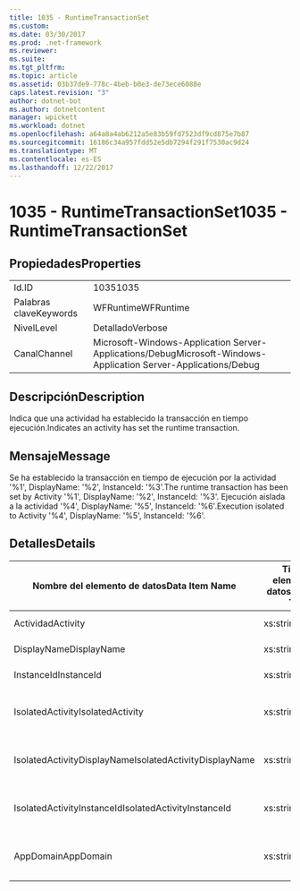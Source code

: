 ```yaml
---
title: 1035 - RuntimeTransactionSet
ms.custom: 
ms.date: 03/30/2017
ms.prod: .net-framework
ms.reviewer: 
ms.suite: 
ms.tgt_pltfrm: 
ms.topic: article
ms.assetid: 03b37de9-778c-4beb-b0e3-de73ece6088e
caps.latest.revision: "3"
author: dotnet-bot
ms.author: dotnetcontent
manager: wpickett
ms.workload: dotnet
ms.openlocfilehash: a64a8a4ab6212a5e83b59fd7523df9cd875e7b87
ms.sourcegitcommit: 16186c34a957fdd52e5db7294f291f7530ac9d24
ms.translationtype: MT
ms.contentlocale: es-ES
ms.lasthandoff: 12/22/2017
---
```

# <a name="1035---runtimetransactionset"></a><span data-ttu-id="84704-102">1035 - RuntimeTransactionSet</span><span class="sxs-lookup"><span data-stu-id="84704-102">1035 - RuntimeTransactionSet</span></span>
## <a name="properties"></a><span data-ttu-id="84704-103">Propiedades</span><span class="sxs-lookup"><span data-stu-id="84704-103">Properties</span></span>  
  
|||  
|-|-|  
|<span data-ttu-id="84704-104">Id.</span><span class="sxs-lookup"><span data-stu-id="84704-104">ID</span></span>|<span data-ttu-id="84704-105">1035</span><span class="sxs-lookup"><span data-stu-id="84704-105">1035</span></span>|  
|<span data-ttu-id="84704-106">Palabras clave</span><span class="sxs-lookup"><span data-stu-id="84704-106">Keywords</span></span>|<span data-ttu-id="84704-107">WFRuntime</span><span class="sxs-lookup"><span data-stu-id="84704-107">WFRuntime</span></span>|  
|<span data-ttu-id="84704-108">Nivel</span><span class="sxs-lookup"><span data-stu-id="84704-108">Level</span></span>|<span data-ttu-id="84704-109">Detallado</span><span class="sxs-lookup"><span data-stu-id="84704-109">Verbose</span></span>|  
|<span data-ttu-id="84704-110">Canal</span><span class="sxs-lookup"><span data-stu-id="84704-110">Channel</span></span>|<span data-ttu-id="84704-111">Microsoft-Windows-Application Server-Applications/Debug</span><span class="sxs-lookup"><span data-stu-id="84704-111">Microsoft-Windows-Application Server-Applications/Debug</span></span>|  
  
## <a name="description"></a><span data-ttu-id="84704-112">Descripción</span><span class="sxs-lookup"><span data-stu-id="84704-112">Description</span></span>  
 <span data-ttu-id="84704-113">Indica que una actividad ha establecido la transacción en tiempo ejecución.</span><span class="sxs-lookup"><span data-stu-id="84704-113">Indicates an activity has set the runtime transaction.</span></span>  
  
## <a name="message"></a><span data-ttu-id="84704-114">Mensaje</span><span class="sxs-lookup"><span data-stu-id="84704-114">Message</span></span>  
 <span data-ttu-id="84704-115">Se ha establecido la transacción en tiempo de ejecución por la actividad '%1', DisplayName: '%2', InstanceId: '%3'.</span><span class="sxs-lookup"><span data-stu-id="84704-115">The runtime transaction has been set by Activity '%1', DisplayName: '%2', InstanceId: '%3'.</span></span>  <span data-ttu-id="84704-116">Ejecución aislada a la actividad '%4', DisplayName: '%5', InstanceId: '%6'.</span><span class="sxs-lookup"><span data-stu-id="84704-116">Execution isolated to Activity '%4', DisplayName: '%5', InstanceId: '%6'.</span></span>  
  
## <a name="details"></a><span data-ttu-id="84704-117">Detalles</span><span class="sxs-lookup"><span data-stu-id="84704-117">Details</span></span>  
  
|<span data-ttu-id="84704-118">Nombre del elemento de datos</span><span class="sxs-lookup"><span data-stu-id="84704-118">Data Item Name</span></span>|<span data-ttu-id="84704-119">Tipo del elemento de datos</span><span class="sxs-lookup"><span data-stu-id="84704-119">Data Item Type</span></span>|<span data-ttu-id="84704-120">Descripción</span><span class="sxs-lookup"><span data-stu-id="84704-120">Description</span></span>|  
|--------------------|--------------------|-----------------|  
|<span data-ttu-id="84704-121">Actividad</span><span class="sxs-lookup"><span data-stu-id="84704-121">Activity</span></span>|<span data-ttu-id="84704-122">xs:string</span><span class="sxs-lookup"><span data-stu-id="84704-122">xs:string</span></span>|<span data-ttu-id="84704-123">El nombre de tipo de la actividad.</span><span class="sxs-lookup"><span data-stu-id="84704-123">The type name of the activity.</span></span>|  
|<span data-ttu-id="84704-124">DisplayName</span><span class="sxs-lookup"><span data-stu-id="84704-124">DisplayName</span></span>|<span data-ttu-id="84704-125">xs:string</span><span class="sxs-lookup"><span data-stu-id="84704-125">xs:string</span></span>|<span data-ttu-id="84704-126">El nombre para mostrar de la actividad.</span><span class="sxs-lookup"><span data-stu-id="84704-126">The display name of the activity.</span></span>|  
|<span data-ttu-id="84704-127">InstanceId</span><span class="sxs-lookup"><span data-stu-id="84704-127">InstanceId</span></span>|<span data-ttu-id="84704-128">xs:string</span><span class="sxs-lookup"><span data-stu-id="84704-128">xs:string</span></span>|<span data-ttu-id="84704-129">La identificación de instancia de la actividad.</span><span class="sxs-lookup"><span data-stu-id="84704-129">The instance id of the activity.</span></span>|  
|<span data-ttu-id="84704-130">IsolatedActivity</span><span class="sxs-lookup"><span data-stu-id="84704-130">IsolatedActivity</span></span>|<span data-ttu-id="84704-131">xs:string</span><span class="sxs-lookup"><span data-stu-id="84704-131">xs:string</span></span>|<span data-ttu-id="84704-132">El nombre de tipo para mostrar de la actividad en la que la transacción está aislada.</span><span class="sxs-lookup"><span data-stu-id="84704-132">The type name of the activity that the transaction is isolated to.</span></span>|  
|<span data-ttu-id="84704-133">IsolatedActivityDisplayName</span><span class="sxs-lookup"><span data-stu-id="84704-133">IsolatedActivityDisplayName</span></span>|<span data-ttu-id="84704-134">xs:string</span><span class="sxs-lookup"><span data-stu-id="84704-134">xs:string</span></span>|<span data-ttu-id="84704-135">El nombre para mostrar de la actividad en la que la transacción está aislada.</span><span class="sxs-lookup"><span data-stu-id="84704-135">The display name of the activity that the transaction is isolated to.</span></span>|  
|<span data-ttu-id="84704-136">IsolatedActivityInstanceId</span><span class="sxs-lookup"><span data-stu-id="84704-136">IsolatedActivityInstanceId</span></span>|<span data-ttu-id="84704-137">xs:string</span><span class="sxs-lookup"><span data-stu-id="84704-137">xs:string</span></span>|<span data-ttu-id="84704-138">El identificador de la instancia de la actividad en la que la transacción está aislada.</span><span class="sxs-lookup"><span data-stu-id="84704-138">The instance id of the activity that the transaction is isolated to.</span></span>|  
|<span data-ttu-id="84704-139">AppDomain</span><span class="sxs-lookup"><span data-stu-id="84704-139">AppDomain</span></span>|<span data-ttu-id="84704-140">xs:string</span><span class="sxs-lookup"><span data-stu-id="84704-140">xs:string</span></span>|<span data-ttu-id="84704-141">La cadena devuelta por AppDomain.CurrentDomain.FriendlyName.</span><span class="sxs-lookup"><span data-stu-id="84704-141">The string returned by AppDomain.CurrentDomain.FriendlyName.</span></span>|
